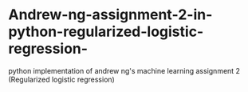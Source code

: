 # Andrew-ng-assignment-2-in-python-regularized-logistic-regression-
python implementation of andrew ng's machine learning assignment 2 (Regularized logistic regression)
